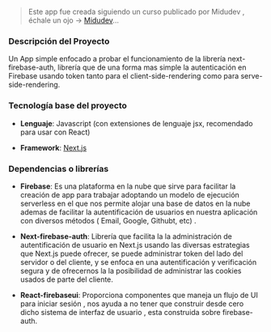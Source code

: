 > Este app fue creada siguiendo  un curso publicado por Midudev , échale un ojo -> [Midudev](https://www.youtube.com/watch?v=W5y79Je-Rfs&t=2620s)...

### Descripción del Proyecto
Un App simple enfocado a  probar el funcionamiento de  la librería next-firebase-auth,
librería que de una forma mas simple la autenticación en Firebase usando token  tanto para
el  client-side-rendering como para serve-side-rendering.


### Tecnología base del proyecto

- **Lenguaje**: Javascript (con extensiones de lenguaje jsx, recomendado para usar con React)

- **Framework**:   [Next.js](https://nextjs.org)


### Dependencias o librerías


- **Firebase**: Es una plataforma en la nube que sirve para facilitar la creación de app 
		para trabajar adoptando un modelo de ejecución serverless en el que 
		nos  permite alojar  una base de datos en la nube  ademas de facilitar la 
		autentificación de usuarios en nuestra aplicación con diversos métodos ( Email, Google, 		Githubt,  etc) .

- **Next-firebase-auth**: Librería que facilita la la administración de autentificación  de usuario en Next.js
		usando las diversas estrategias que Next.js puede ofrecer,
		se puede administrar token del lado del servidor o del cliente,
		y se enfoca en una autentificación y verificación  segura  y de  ofrecernos  la
		 la  posibilidad de administrar las cookies usados de parte del cliente. 

- **React-firebaseui**:  Proporciona componentes que maneja un flujo de  UI  para iniciar sesión ,
		nos ayuda a no tener que construir desde cero dicho sistema de interfaz de usuario ,
		esta construida sobre  firebase-auth. 
